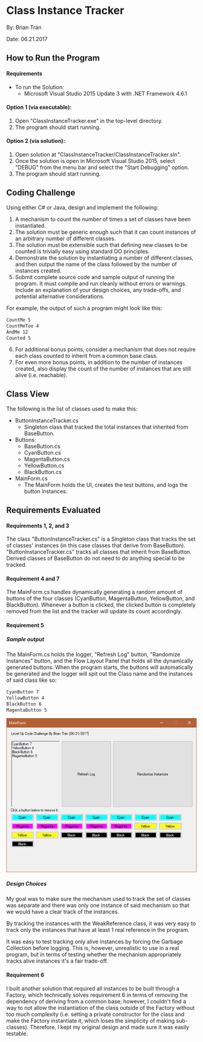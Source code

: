 # Class Instance Tracker

By: Brian Tran

Date: 06.21.2017

## How to Run the Program

#### Requirements

- To run the Solution:
  - Microsoft Visual Studio 2015 Update 3 with .NET Framework 4.6.1

#### Option 1 (via executable):

1. Open "ClassInstanceTracker.exe" in the top-level directory.
2. The program should start running.

#### Option 2 (via solution):

1. Open solution at "ClassInstanceTracker/ClassInstanceTracker.sln".
2. Once the solution is open in Microsoft Visual Studio 2015, select "DEBUG" from the menu bar and select the "Start Debugging" option.
3. The program should start running.

## Coding Challenge

Using either C# or Java, design and implement the following:

1. A mechanism to count the number of times a set of classes have been instantiated.
2. The solution must be generic enough such that it can count instances of an arbitrary number of different classes.
3. The solution must be extensible such that defining new classes to be counted is trivially easy using standard OO principles.
4. Demonstrate the solution by instantiating a number of different classes, and then output the name of the class followed by the number of instances created.
5. Submit complete source code and sample output of running the program.  It must compile and run cleanly without errors or warnings.  Include an explanation of your design choices, any trade-offs, and potential alternative considerations.

For example, the output of such a program might look like this:

```
CountMe 5
CountMeToo 4
AndMe 12
Counted 5
```

6. For additional bonus points, consider a mechanism that does not require each class counted to inherit from a common base class.
7. For even more bonus points, in addition to the number of instances created, also display the count of the number of instances that are still alive (i.e. reachable).

## Class View

The following is the list of classes used to make this:

- ButtonInstanceTracker.cs
  - Singleton class that tracked the total instances that inherited from BaseButton.
- Buttons:
  - BaseButton.cs
  - CyanButton.cs
  - MagentaButton.cs
  - YellowButton.cs
  - BlackButton.cs
- MainForm.cs
  - The MainForm holds the UI, creates the test buttons, and logs the button instances.

## Requirements Evaluated

#### Requirements 1, 2, and 3

The class "ButtonInstanceTracker.cs" is a Singleton class that tracks the set of classes' instances (in this case classes that derive from BaseButton). "ButtonInstanceTracker.cs" tracks all classes that inherit from BaseButton. Derived classes of BaseButton do not need to do anything special to be tracked.

#### Requirement 4 and 7

The MainForm.cs handles dynamically generating a random amount of buttons of the four classes (CyanButton, MagentaButton, YellowButton, and BlackButton). Whenever a button is clicked, the clicked button is completely removed from the list and the tracker will update its count accordingly.

#### Requirement 5

##### Sample output

The MainForm.cs holds the logger, "Refresh Log" button, "Randomize Instances" button, and the Flow Layout Panel that holds all the dynamically generated buttons. When the program starts, the buttons will automatically be generated and the logger will spit out the Class name and the instances of said class like so:

```
CyanButton 7
YellowButton 4
BlackButton 6
MagentaButton 5
```

![Example](ExampleImage.png)

##### Design Choices

My goal was to make sure the mechanism used to track the set of classes was separate and there was only one instance of said mechanism so that we would have a clear track of the instances.

By tracking the instances with the WeakReference class, it was very easy to track only the instances that have at least 1 real reference in the program.

It was easy to test tracking only alive instances by forcing the Garbage Collection before logging. This is, however, unrealistic to use in a real program, but in terms of testing whether the mechanism appropriately tracks alive instances it's a fair trade-off.

#### Requirement 6

I built another solution that required all instances to be built through a Factory, which technically solves requirement 6 in terms of removing the dependency of deriving from a common base; however, I couldn't find a way to not allow the instantiation of the class outside of the Factory without too much complexity (i.e. setting a private constructor for the class and make the Factory instantiate it, which loses the simplicity of making sub-classes). Therefore, I kept my original design and made sure it was easily testable.